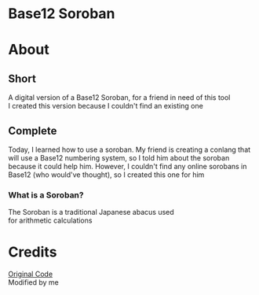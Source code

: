 # Base12 Soroban

# About
## Short
A digital version of a Base12 Soroban, for a friend in need of this tool<br>
I created this version because I couldn't find an existing one

## Complete
Today, I learned how to use a soroban. My friend is creating a conlang that
 will use a Base12 numbering system, so I told him about the soroban
 because it could help him. However, I couldn't find any online sorobans in Base12 (who would've thought),
 so I created this one for him

### What is a Soroban?
The Soroban is a traditional Japanese abacus used<br>
 for arithmetic calculations


# Credits
[Original Code](https://www.mathematik.uni-marburg.de/~thormae/lectures/ti1/code/abacus/sanpan.html)<br>
Modified by me